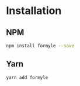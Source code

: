 # Installation

## NPM

```bash
npm install formyle --save
```

## Yarn

```bash
yarn add formyle
```
